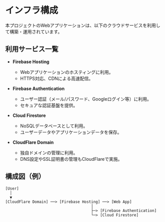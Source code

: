 # インフラ構成

本プロジェクトのWebアプリケーションは、以下のクラウドサービスを利用して構築・運用されています。

## 利用サービス一覧

- **Firebase Hosting**
  - Webアプリケーションのホスティングに利用。
  - HTTPS対応、CDNによる高速配信。

- **Firebase Authentication**
  - ユーザー認証（メール/パスワード、Googleログイン等）に利用。
  - セキュアな認証基盤を提供。

- **Cloud Firestore**
  - NoSQLデータベースとして利用。
  - ユーザーデータやアプリケーションデータを保存。

- **CloudFlare Domain**
  - 独自ドメインの管理に利用。
  - DNS設定やSSL証明書の管理もCloudFlareで実施。

## 構成図（例）

```
[User]
  │
  ▼
[CloudFlare Domain] ──> [Firebase Hosting] ──> [Web App]
                                      │
                                      ├─> [Firebase Authentication]
                                      └─> [Cloud Firestore]
```
